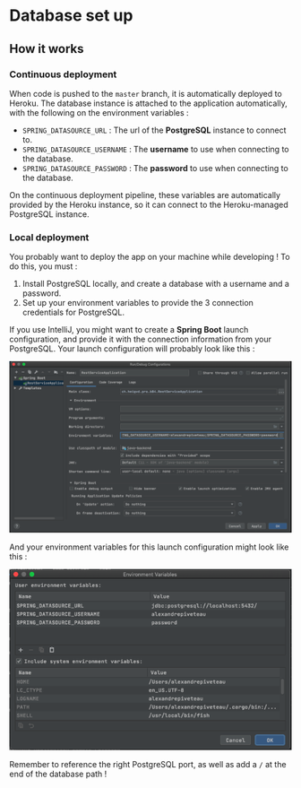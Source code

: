 # Database set up

## How it works

### Continuous deployment

When code is pushed to the `master` branch, it is automatically deployed to Heroku. The database instance is attached to the application automatically, with the following on the environment variables :

+ `SPRING_DATASOURCE_URL` : The url of the **PostgreSQL** instance to connect to.
+ `SPRING_DATASOURCE_USERNAME` : The **username** to use when connecting to the database.
+ `SPRING_DATASOURCE_PASSWORD` : The **password** to use when connecting to the database.

On the continuous deployment pipeline, these variables are automatically provided by the Heroku instance, so it can connect to the Heroku-managed PostgreSQL instance.

### Local deployment

You probably want to deploy the app on your machine while developing ! To do this, you must :

1. Install PostgreSQL locally, and create a database with a username and a password.
2. Set up your environment variables to provide the 3 connection credentials for PostgreSQL.

If you use IntelliJ, you might want to create a **Spring Boot** launch configuration, and provide it with the connection information from your PostgreSQL. Your launch configuration will probably look like this :

![Environment variables set up](Assets/Database.Configuration.png)

And your environment variables for this launch configuration might look like this :

![Environment variables set up](Assets/Database.Configuration.EnvironmentVariables.png)

Remember to reference the right PostgreSQL port, as well as add a `/` at the end of the database path !